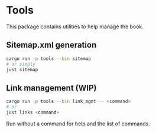 # Tools

This package contains utilities to help manage the book.

## Sitemap.xml generation

```bash
cargo run -p tools --bin sitemap
# or simply
just sitemap
```

## Link management (WIP)

```bash
cargo run -p tools --bin link_mgmt -- <command>
# or
just links <command>
```

Run without a command for help and the list of commands.
